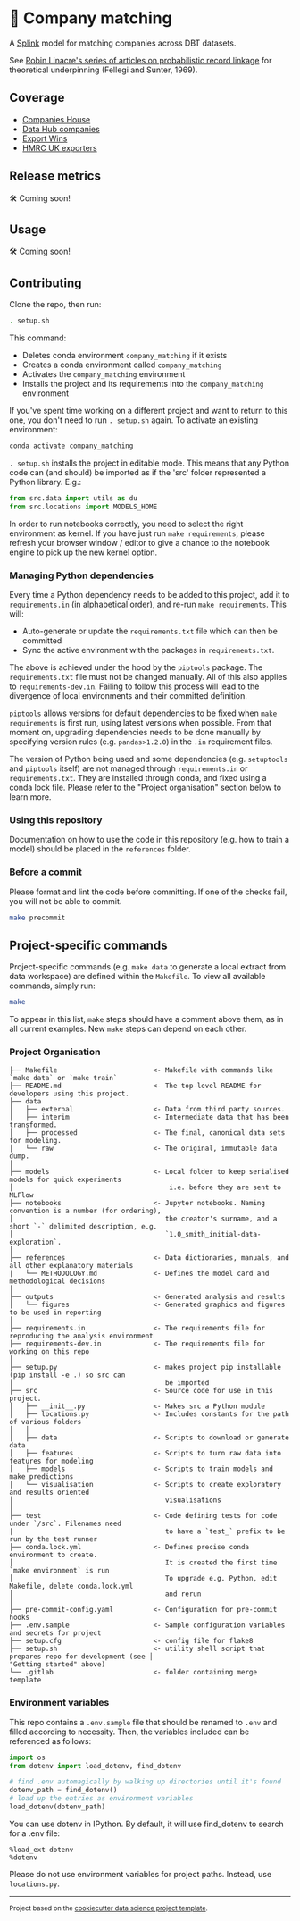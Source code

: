 # 🔗 Company matching

A [Splink](https://moj-analytical-services.github.io/splink/) model for matching companies across DBT datasets.

See [Robin Linacre's series of articles on probabilistic record linkage](https://www.robinlinacre.com/probabilistic_linkage/) for theoretical underpinning (Fellegi and Sunter, 1969).

## Coverage

* [Companies House](https://data.trade.gov.uk/datasets/a777d199-53a4-4d0a-bbbb-1559a86f8c4c#companies-house-company-data)
* [Data Hub companies](https://data.trade.gov.uk/datasets/32918f3e-a727-42e6-8359-9efc61c93aa4#data-hub-companies-master)
* [Export Wins](https://data.trade.gov.uk/datasets/0738396f-d1fd-46f1-a53f-5d8641d032af#export-wins-master-datasets)
* [HMRC UK exporters](https://data.trade.gov.uk/datasets/76fb2db3-ab32-4af8-ae87-d41d36b31265#uk-exporters)

## Release metrics

🛠 Coming soon!

## Usage

🛠 Coming soon!

## Contributing

Clone the repo, then run:

```bash
. setup.sh
```

This command:
* Deletes conda environment `company_matching` if it exists
* Creates a conda environment called `company_matching`
* Activates the `company_matching` environment
* Installs the project and its requirements into the `company_matching` environment

If you've spent time working on a different project and want to return to this one, you don't need to run `. setup.sh` again. To activate an existing environment:

```bash
conda activate company_matching
```

`. setup.sh` installs the project in editable mode. This means that any Python code can (and should) be imported as if the 'src' folder represented a Python library. E.g.:

```python
from src.data import utils as du
from src.locations import MODELS_HOME
```

In order to run notebooks correctly, you need to select the right environment as kernel. If you have just run `make requirements`, please refresh your browser window / editor to give a chance to the notebook engine to pick up the new kernel option.

### Managing Python dependencies

Every time a Python dependency needs to be added to this project, add it to `requirements.in` (in alphabetical order), and re-run `make requirements`. This will:

- Auto-generate or update the `requirements.txt` file which can then be committed
- Sync the active environment with the packages in `requirements.txt`.

The above is achieved under the hood by the `piptools` package. The `requirements.txt` file must not be changed manually. All of this also applies to `requirements-dev.in`. Failing to follow this process will lead to the divergence of local environments and their committed definition.

`piptools` allows versions for default dependencies to be fixed when `make requirements` is first run, using latest versions when possible. From that moment on, upgrading dependencies needs to be done manually by specifying version rules (e.g. `pandas>1.2.0`) in the `.in` requirement files.

The version of Python being used and some dependencies (e.g. `setuptools` and `piptools` itself) are not managed through `requirements.in` or `requirements.txt`. They are installed through conda, and fixed using a conda lock file. Please refer to the "Project organisation" section below to learn more.

### Using this repository

Documentation on how to use the code in this repository (e.g. how to train a model) should be placed in the `references` folder.

### Before a commit

Please format and lint the code before committing. If one of the checks fail, you will not be able to commit.

```bash
make precommit
```

## Project-specific commands
Project-specific commands (e.g. `make data` to generate a local extract from data workspace) are defined within the `Makefile`. To view all available commands, simply run:
```bash
make
```
To appear in this list, `make` steps should have a comment above them, as in all current examples. New `make` steps can depend on each other.


### Project Organisation

```
├── Makefile                        <- Makefile with commands like `make data` or `make train`
├── README.md                       <- The top-level README for developers using this project.
├── data
│   ├── external                    <- Data from third party sources.
│   ├── interim                     <- Intermediate data that has been transformed.
│   ├── processed                   <- The final, canonical data sets for modeling.
│   └── raw                         <- The original, immutable data dump.
│
├── models                          <- Local folder to keep serialised models for quick experiments
│                                       i.e. before they are sent to MLFlow
├── notebooks                       <- Jupyter notebooks. Naming convention is a number (for ordering),
│                                      the creator's surname, and a short `-` delimited description, e.g.
│                                      `1.0_smith_initial-data-exploration`.
│
├── references                      <- Data dictionaries, manuals, and all other explanatory materials
|   └── METHODOLOGY.md              <- Defines the model card and methodological decisions
│
├── outputs                         <- Generated analysis and results
│   └── figures                     <- Generated graphics and figures to be used in reporting
│
├── requirements.in                 <- The requirements file for reproducing the analysis environment
├── requirements-dev.in             <- The requirements file for working on this repo
│
├── setup.py                        <- makes project pip installable (pip install -e .) so src can
│                                      be imported
├── src                             <- Source code for use in this project.
│   ├── __init__.py                 <- Makes src a Python module
│   ├── locations.py                <- Includes constants for the path of various folders
│   │
│   ├── data                        <- Scripts to download or generate data
│   ├── features                    <- Scripts to turn raw data into features for modeling
│   ├── models                      <- Scripts to train models and make predictions
│   └── visualisation               <- Scripts to create exploratory and results oriented
│                                      visualisations
│
├── test                            <- Code defining tests for code under `/src`. Filenames need
|                                      to have a `test_` prefix to be run by the test runner
├── conda.lock.yml                  <- Defines precise conda environment to create.
│                                      It is created the first time `make environment` is run
│                                      To upgrade e.g. Python, edit Makefile, delete conda.lock.yml
│                                      and rerun
│
├── pre-commit-config.yaml          <- Configuration for pre-commit hooks
├── .env.sample                     <- Sample configuration variables and secrets for project
├── setup.cfg                       <- config file for flake8
├── setup.sh                        <- utility shell script that prepares repo for development (see │                                      "Getting started" above)
└── .gitlab                         <- folder containing merge template
```

### Environment variables

This repo contains a `.env.sample` file that should be renamed to `.env` and filled according to necessity. Then, the variables included can be referenced as follows:

```python
import os
from dotenv import load_dotenv, find_dotenv

# find .env automagically by walking up directories until it's found
dotenv_path = find_dotenv()
# load up the entries as environment variables
load_dotenv(dotenv_path)
```

You can use dotenv in IPython. By default, it will use find_dotenv to search for a .env file:

```
%load_ext dotenv
%dotenv
```

Please do not use environment variables for project paths. Instead, use `locations.py`.

--------

<p><small>Project based on the <a target="_blank" href="https://drivendata.github.io/cookiecutter-data-science/">cookiecutter data science project template</a>.</small></p>
